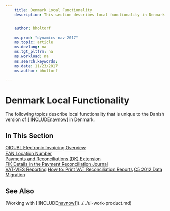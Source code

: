 ```yaml
---
    title: Denmark Local Functionality
    description: This section describes local functionality in Denmark.


    author: bholtorf

    ms.prod: "dynamics-nav-2017"
    ms.topic: article
    ms.devlang: na
    ms.tgt_pltfrm: na
    ms.workload: na
    ms.search.keywords:
    ms.date: 11/23/2017
    ms.author: bholtorf

---
```

# Denmark Local Functionality
The following topics describe local functionality that is unique to the Danish version of [!INCLUDE[navnow](../../includes/navnow_md.md)] in Denmark.  

## In This Section  
[OIOUBL Electronic Invoicing Overview](oioubl-electronic-invoicing-overview.md)  
[EAN Location Number](ean-location-number.md)  
[Payments and Reconciliations (DK) Extension](ui-extensions-payments-reconciliation-formats-dk.md)  
[FIK Details in the Payment Reconciliation Journal](fik-details-in-the-payment-reconciliation-journal.md)  
[VAT-VIES Reporting](vat-vies-reporting.md)
[How to: Print VAT Reconciliation Reports](how-to-print-vat-reconciliation-reports.md)
[C5 2012 Data Migration](ui-extensions-c5-data-migration.md)

## See Also
[Working with [!INCLUDE[navnow](../../includes/navnow_md.md)]](../../ui-work-product.md)   

